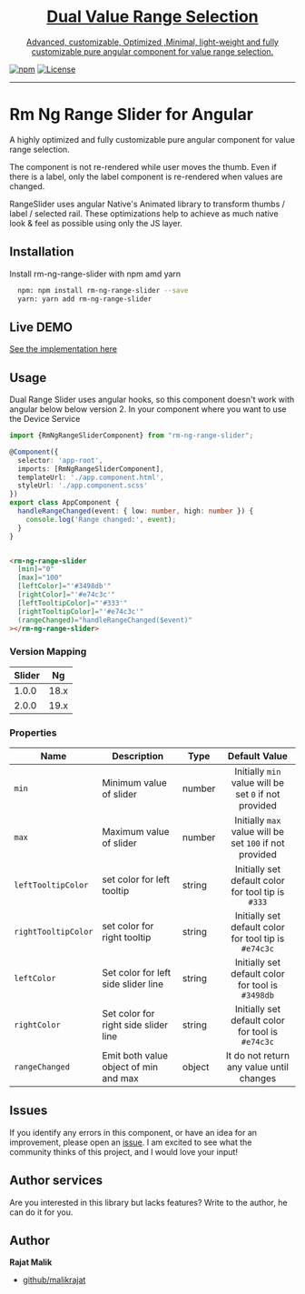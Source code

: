 <a href="https://github.com/malikrajat/rm-ng-range-slider">
  <h1 align="center">Dual Value Range Selection</h1>
<p align="center">Advanced, customizable, Optimized ,Minimal, light-weight and fully customizable pure angular component for value range selection.</p>
</a>


[![npm](https://img.shields.io/npm/v/ngx-bar-rating.svg)](https://www.npmjs.com/package/rm-ng-range-slider)
[![License](https://img.shields.io/badge/license-MIT-blue.svg)](https://github.com/malikrajat/rm-ng-range-slider)

___

# Rm Ng Range Slider for Angular

A highly optimized and fully customizable pure angular component for value range selection.

The component is not re-rendered while user moves the thumb.
Even if there is a label, only the label component is re-rendered when values are changed.

RangeSlider uses angular Native's Animated library to transform thumbs / label / selected rail.
These optimizations help to achieve as much native look & feel as possible using only the JS layer.


## Installation

Install rm-ng-range-slider with npm amd yarn

```bash
  npm: npm install rm-ng-range-slider --save 
  yarn: yarn add rm-ng-range-slider
```

## Live DEMO

[See the implementation here](https://stackblitz.com/edit/stackblitz-starters-82qcpd)

## Usage

Dual Range Slider uses angular hooks, so this component doesn't work with angular below below version 2.
In your component where you want to use the Device Service

```typescript
import {RmNgRangeSliderComponent} from "rm-ng-range-slider";

@Component({
  selector: 'app-root',
  imports: [RmNgRangeSliderComponent],
  templateUrl: './app.component.html',
  styleUrl: './app.component.scss'
})
export class AppComponent {
  handleRangeChanged(event: { low: number, high: number }) {
    console.log('Range changed:', event);
  }
}

```

```html

<rm-ng-range-slider
  [min]="0"
  [max]="100"
  [leftColor]="'#3498db'"
  [rightColor]="'#e74c3c'"
  [leftTooltipColor]="'#333'"
  [rightTooltipColor]="'#e74c3c'"
  (rangeChanged)="handleRangeChanged($event)"
></rm-ng-range-slider>
```

### Version Mapping

| Slider | Ng   |
|--------|------|
| 1.0.0  | 18.x |
| 2.0.0  | 19.x |

### Properties

| Name                | Description                           | Type   |                      Default Value                      |
|---------------------|---------------------------------------|--------|:-------------------------------------------------------:|
| `min`               | Minimum value of slider               | number |  Initially `min` value will be set `0` if not provided  |
| `max`               | Maximum value of slider               | number | Initially `max` value will be set `100` if not provided |
| `leftTooltipColor`  | set color for left tooltip            | string |   Initially set default color for tool tip is `#333`    |
| `rightTooltipColor` | set color for right tooltip           | string |  Initially set default color for tool tip is `#e74c3c`  |
| `leftColor`         | Set color for left side slider line   | string |    Initially set default color for tool is `#3498db`    |
| `rightColor`        | Set color for right side slider line  | string |    Initially set default color for tool is `#e74c3c`    |
| `rangeChanged`      | Emit both value object of min and max | object |        It do not return any value until changes         |


<a name="issues"/>

## Issues

If you identify any errors in this component, or have an idea for an improvement, please open
an [issue](https://github.com/malikrajat/rm-ng-device-detection/issues). I am excited to see what the community thinks of this
project, and I would love your input!

## Author services

Are you interested in this library but lacks features? Write to the author, he can do it for you.

<a name="author"/>

## Author

**Rajat Malik**

- [github/malikrajat](https://github.com/malikrajat)
